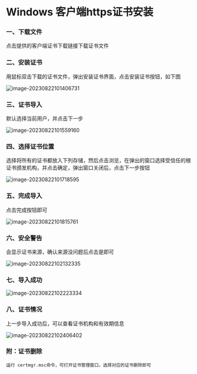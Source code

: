# Windows 客户端https证书安装

### 一、下载文件

点击提供的客户端证书下载链接下载证书文件

### 二、安装证书

用鼠标双击下载的证书文件，弹出安装证书界面，点击安装证书按钮，如下图

![image-20230822101406731](F:\github\markDownDoc\其他\assets\image-20230822101406731.png)

### 三、证书导入

默认选择当前用户，并点击下一步

![image-20230822101559160](F:\github\markDownDoc\其他\assets\image-20230822101559160.png)

### 四、选择证书位置

选择将所有的证书都放入下列存储，然后点击浏览，在弹出的窗口选择受信任的根证书颁发机构，并点击确定，弹出窗口关闭后，点击下一步按钮

![image-20230822101718595](F:\github\markDownDoc\其他\assets\image-20230822101718595.png)

### 五、完成导入

点击完成按钮即可

![image-20230822101815761](F:\github\markDownDoc\其他\assets\image-20230822101815761.png)

### 六、安全警告

会显示证书来源，确认来源没问题后点击是即可



![image-20230822102132335](F:\github\markDownDoc\其他\assets\image-20230822102132335.png)

### 七、导入成功

![image-20230822102223334](F:\github\markDownDoc\其他\assets\image-20230822102223334.png)

### 八、证书情况

上一步导入成功后，可以查看证书机构和有效期信息

![image-20230822102406402](F:\github\markDownDoc\其他\assets\image-20230822102406402.png)

### 附：证书删除

```shell
运行 certmgr.msc命令，可打开证书管理窗口，选择对应的证书删除即可
```

